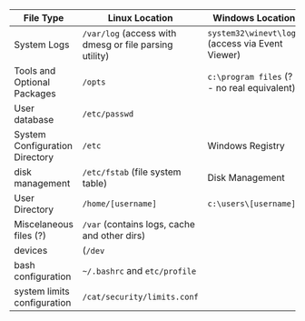 | File Type | Linux Location | Windows Location |
| --------- | -------------- | ---------------- |
| System Logs | `/var/log` (access with dmesg or file parsing utility) | `system32\winevt\logs` (access via Event Viewer) |
| Tools and Optional Packages | `/opts` | `c:\program files` (? - no real equivalent) |
| User database | `/etc/passwd` | |
| System Configuration Directory | `/etc` | Windows Registry |
| disk management | `/etc/fstab` (file system table) | Disk Management |
| User Directory | `/home/[username]` | `c:\users\[username]` |
| Miscelaneous files (?) | `/var` (contains logs, cache and other dirs) |  |
| devices | (`/dev` |
| bash configuration | `~/.bashrc` and `etc/profile`| |
| system limits configuration | `/cat/security/limits.conf` | |
